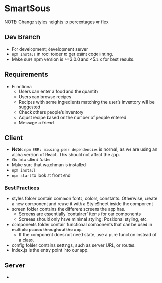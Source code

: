 # SmartSous
NOTE: Change styles heights to percentages or flex
## Dev Branch
  - For development; development server
  - `npm install` in root folder to get eslint code linting.
  - Make sure npm version is >=3.0.0 and <5.x.x for best results.

## Requirements
  - Functional
    - Users can enter a food and the quantity
    - Users can browse recipes
    - Recipes with some ingredients matching the user’s inventory will be suggested
    - Check others people’s inventory
    - Adjust recipe based on the number of people entered
    - Message a friend
  

## Client
  - **Note**: `npm ERR: missing peer dependencies` is normal, as we are using an alpha version of React. This should not affect the app.
  - Go into client folder
  - Make sure that watchman is installed
  - `npm install`
  - `npm start` to look at front end

### Best Practices
  - styles folder contain common fonts, colors, constants. Otherwise, create a new component and reuse it with a StyleSheet inside the component
  - screen folder contains the different screens the app has.
    - Screens are essentially 'container' items for our components
    - Screens should only have minimal styling; Positional styling, etc.
  - components folder contain functional components that can be used in multiple places throughout the app.
    - If the component does not need state, use a pure function instead of a class.
  - config folder contains settings, such as server URL, or routes.
  - Index.js is the entry point into our app.
## Server
  -
